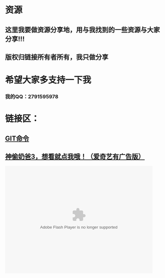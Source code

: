 # 资源

## 这里我要做资源分享地，用与我找到的一些资源与大家分享!!!

## 版权归链接所有者所有，我只做分享

# 希望大家多支持一下我

### 我的QQ：2791595978


# 链接区：
## [GIT命令](http://blog.jobbole.com/34503/)

## [神偷奶爸3，想看就点我哦！（爱奇艺有广告版）](http://www.iqiyi.com/w_19rvjc618d.html)



<embed src="http://player.video.qiyi.com/0cdd78b2fbb7b7807efeadc3405f815a/0/0/w_19rvjc618d.swf-albumId=9038976209-tvId=9038976209-isPurchase=0-cnId=4" allowFullScreen="true" quality="high" width="480" height="350" align="middle" allowScriptAccess="always" type="application/x-shockwave-flash"></embed>
